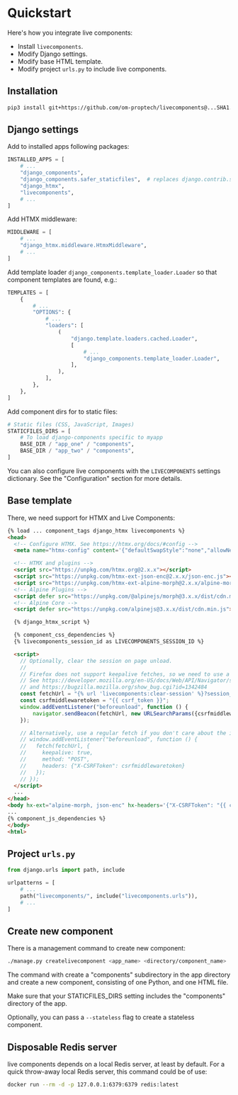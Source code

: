 # Quickstart

Here's how you integrate live components:

- Install `livecomponents`.
- Modify Django settings.
- Modify base HTML template.
- Modify project `urls.py` to include live components.

## Installation

```bash
pip3 install git+https://github.com/om-proptech/livecomponents@...SHA1.HERE...
```

## Django settings

Add to installed apps following packages:

```python
INSTALLED_APPS = [
    # ...
    "django_components",
    "django_components.safer_staticfiles",  # replaces django.contrib.staticfiles
    "django_htmx",
    "livecomponents",
    # ...
]
```

Add HTMX middleware:

```python
MIDDLEWARE = [
    # ...
    "django_htmx.middleware.HtmxMiddleware",
    # ...
]
```

Add template loader `django_components.template_loader.Loader`
so that component templates are found, e.g.:

```python
TEMPLATES = [
    {
        # ...
        "OPTIONS": {
            # ...
            "loaders": [
                (
                    "django.template.loaders.cached.Loader",
                    [
                        # ...
                        "django_components.template_loader.Loader",
                    ],
                ),
            ],
        },
    },
]
```

Add component dirs for to static files:

```python
# Static files (CSS, JavaScript, Images)
STATICFILES_DIRS = [
    # To load django-components specific to myapp
    BASE_DIR / "app_one" / "components",
    BASE_DIR / "app_two" / "components",
]
```

You can also configure live components with the `LIVECOMPONENTS` settings dictionary. See the "Configuration" section for more details.

## Base template

There, we need support for HTMX and Live Components:

```html
{% load ... component_tags django_htmx livecomponents %}
<head>
  <!-- Configure HTMX. See https://htmx.org/docs/#config -->
  <meta name="htmx-config" content='{"defaultSwapStyle":"none","allowNestedOobSwaps":false}'>

  <!-- HTMX and plugins -->
  <script src="https://unpkg.com/htmx.org@2.x.x"></script>
  <script src="https://unpkg.com/htmx-ext-json-enc@2.x.x/json-enc.js"></script>
  <script src="https://unpkg.com/htmx-ext-alpine-morph@2.x.x/alpine-morph.js"></script>
  <!-- Alpine Plugins -->
  <script defer src="https://unpkg.com/@alpinejs/morph@3.x.x/dist/cdn.min.js"></script>
  <!-- Alpine Core -->
  <script defer src="https://unpkg.com/alpinejs@3.x.x/dist/cdn.min.js"></script>

  {% django_htmx_script %}

  {% component_css_dependencies %}
  {% livecomponents_session_id as LIVECOMPONENTS_SESSION_ID %}

  <script>
    // Optionally, clear the session on page unload.
    //
    // Firefox does not support keepalive fetches, so we need to use a workaround.
    // See https://developer.mozilla.org/en-US/docs/Web/API/Navigator/sendBeacon
    // and https://bugzilla.mozilla.org/show_bug.cgi?id=1342484
    const fetchUrl = "{% url 'livecomponents:clear-session' %}?session_id={{ LIVECOMPONENTS_SESSION_ID }}";
    const csrfmiddlewaretoken = "{{ csrf_token }}";
    window.addEventListener("beforeunload", function () {
        navigator.sendBeacon(fetchUrl, new URLSearchParams({csrfmiddlewaretoken}))
    });

    // Alternatively, use a regular fetch if you don't care about the issue above.
    // window.addEventListener("beforeunload", function () {
    //   fetch(fetchUrl, {
    //     keepalive: true,
    //     method: "POST",
    //     headers: {"X-CSRFToken": csrfmiddlewaretoken}
    //   });
    // });
  </script>
  ...
</head>
<body hx-ext="alpine-morph, json-enc" hx-headers='{"X-CSRFToken": "{{ csrf_token }}"}'>
...
{% component_js_dependencies %}
</body>
<html>
```

## Project `urls.py`

```python
from django.urls import path, include

urlpatterns = [
    # ...
    path("livecomponents/", include("livecomponents.urls")),
    # ...
]
```

## Create new component

There is a management command to create new component:

```bash
./manage.py createlivecomponent <app_name> <directory/component_name>
```

The command with create a "components" subdirectory in the app directory and create a new component, consisting
of one Python, and one HTML file.

Make sure that your STATICFILES_DIRS setting includes the "components" directory of the app.

Optionally, you can pass a `--stateless` flag to create a stateless component.

## Disposable Redis server

live components depends on a local Redis server, at least by default.
For a quick throw-away local Redis server, this command could be of use:

```bash
docker run --rm -d -p 127.0.0.1:6379:6379 redis:latest
```

